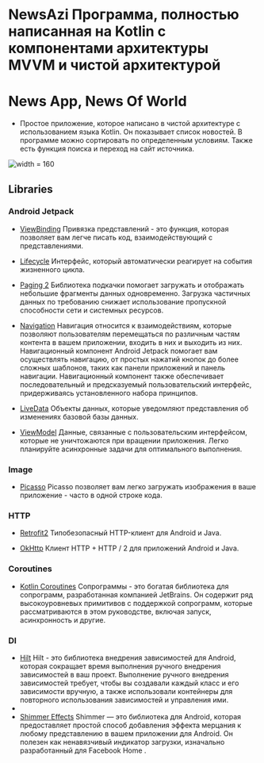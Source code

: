 # NewsAzi Программа, полностью написанная на Kotlin с компонентами архитектуры MVVM и чистой архитектурой

# News App, News Of World

* Простое приложение, которое написано в чистой архитектуре с использованием языка Kotlin. Он
  показывает список новостей. В программе можно сортировать по определенным условиям. Также есть
  функция поиска и переход на сайт источника.


![width = 160](../../Downloads/1675683127722.jpg)


## Libraries

### Android Jetpack

* [ViewBinding](https://developer.android.com/topic/libraries/view-binding) Привязка представлений -
  это функция, которая позволяет вам легче писать код, взаимодействующий с представлениями.

* [Lifecycle](https://developer.android.com/topic/libraries/architecture/lifecycle) Интерфейс,
  который автоматически реагирует на события жизненного цикла.

* [Paging 2](https://developer.android.com/topic/libraries/architecture/paging) Библиотека подкачки
  помогает загружать и отображать небольшие фрагменты данных одновременно. Загрузка частичных данных
  по требованию снижает использование пропускной способности сети и системных ресурсов.

* [Navigation](https://developer.android.com/guide/navigation?gclsrc=aw.ds&gclid=Cj0KCQiA09eQBhCxARIsAAYRiymyM6hTEs0cGr5ZCXOWtLhVUwDK1O86vf8V_Uq2DWvVYNFZwPFznzAaAllMEALw_wcB)
  Навигация относится к взаимодействиям, которые позволяют пользователям перемещаться по различным
  частям контента в вашем приложении, входить в них и выходить из них. Навигационный компонент
  Android Jetpack помогает вам осуществлять навигацию, от простых нажатий кнопок до более сложных
  шаблонов, таких как панели приложений и панель навигации. Навигационный компонент также
  обеспечивает последовательный и предсказуемый пользовательский интерфейс, придерживаясь
  установленного набора принципов.

* [LiveData](https://developer.android.com/topic/libraries/architecture/livedata) Объекты данных,
  которые уведомляют представления об изменениях базовой базы данных.

* [ViewModel](https://developer.android.com/topic/libraries/architecture/viewmodel) Данные,
  связанные с пользовательским интерфейсом, которые не уничтожаются при вращении приложения. Легко
  планируйте асинхронные задачи для оптимального выполнения.

### Image

* [Picasso](https://square.github.io/picasso/) Picasso позволяет вам легко загружать изображения в
  ваше приложение - часто в одной строке кода.

### HTTP

* [Retrofit2](https://github.com/square/retrofit) Типобезопасный HTTP-клиент для Android и Java.

* [OkHttp](https://github.com/square/okhttp) Клиент HTTP + HTTP / 2 для приложений Android и Java.

### Coroutines

* [Kotlin Coroutines](https://github.com/Kotlin/kotlinx.coroutines) Сопрограммы - это богатая
  библиотека для сопрограмм, разработанная компанией JetBrains. Он содержит ряд высокоуровневых
  примитивов с поддержкой сопрограмм, которые рассматриваются в этом руководстве, включая запуск,
  асинхронность и другие.

### DI

* [Hilt](https://developer.android.com/training/dependency-injection/hilt-android) Hilt - это
  библиотека внедрения зависимостей для Android, которая сокращает время выполнения ручного
  внедрения зависимостей в ваш проект. Выполнение ручного внедрения зависимостей требует, чтобы вы
  создавали каждый класс и его зависимости вручную, а также использовали контейнеры для повторного
  использования зависимостей и управления ими.
* 
* [Shimmer Effects](https://facebook.github.io/shimmer-android/)  Shimmer — это библиотека для
  Android, которая предоставляет простой способ добавления эффекта мерцания к любому представлению в
  вашем приложении для Android. Он полезен как ненавязчивый индикатор загрузки, изначально
  разработанный для Facebook Home .
